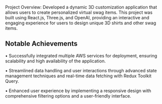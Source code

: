 Project Overview:
Developed a dynamic 3D customization application that allows users to create personalized virtual swag items. This project was built using React.js, Three.js, and OpenAI, providing an interactive and engaging experience for users to design unique 3D shirts and other swag items.

## Notable Achievements
• Successfully integrated multiple AWS services for deployment, ensuring scalability and high availability of the application.

• Streamlined data handling and user interactions through advanced state management techniques and real-time data fetching with Redux Toolkit Query.

• Enhanced user experience by implementing a responsive design with comprehensive filtering options and a user-friendly interface.
